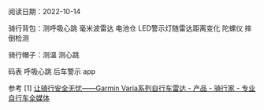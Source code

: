阅读日期：2022-10-14

骑行背包：测呼吸心跳 毫米波雷达 电池仓    LED警示灯随雷达距离变化    陀螺仪 摔倒检测

骑行帽子：测温 测心跳

码表 呼吸心跳 后车警示 app



参考
 [1] [让骑行安全无忧——Garmin Varia系列自行车雷达 - 产品 - 骑行家 - 专业自行车全媒体](http://www.cyclingchina.net/site/html/2021/new_product_0315/6642.html)